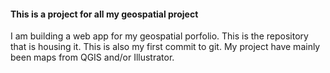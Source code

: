 #### This is a project for all my geospatial project 

I am building a web app for my geospatial porfolio. This is the repository that is housing it. This is also my first commit to git. My project have mainly been maps from QGIS and/or Illustrator. 
